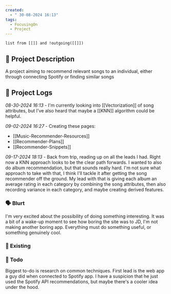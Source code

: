```yaml
---
created:
  - " 30-08-2024 16:13"
tags:
  - FocusingOn
  - Project
---
```

```dataview
list from [[]] and !outgoing([[]])
```



## 🧾 Project Description
A project aiming to recommend relevant songs to an individual, either through connecting Spotify or finding similar songs



## 📂 Project Logs 
*08-30-2024 16:13* -  I'm currently looking into [[Vectorization]] of song attributes, but I've also heard that maybe a [[KNN]] algorithm could be helpful. 

*09-02-2024 16:27* - Creating these pages: 
- [[Music-Recommender-Resources]] 
- [[Recommender-Plans]]
- [[Recommender-Snippets]]

*09-17-2024 18:13* - Back from trip, reading up on all the leads I had. Right now a KNN approach looks to be the clear path forwards. I wanted to also do album recommendation, but that sounds really hard. I'm not sure what approach to take with that, I think I'll tackle it after getting the song recommender off the ground. My lead with that is giving each album an average rating in each category by combining the song attributes, then also recording variance in each category, and maybe creating derived features. 

### 🗣️ Blurt
I'm very excited about the possibility of doing something interesting. It was a bit of a wake-up moment to see how boring the site was to JD, I'm not making another boring app. Everything must do something useful, or something genuinely cool.


### 🏢 Existing



### 🔨 Todo
Biggest to-do is research on common techniques. First lead is the web app a guy did when connected to Spotify app. I have a suspicion that he just used the Spotify API recommendations, but maybe there's a cooler idea under the hood. 

